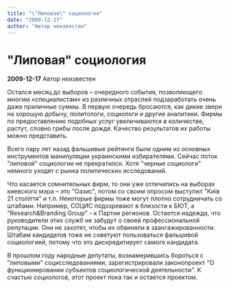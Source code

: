 ```yaml
---
title: "\"Липовая\" социология"
date: "2009-12-17"
author: "Автор неизвестен"
---
```


# "Липовая" социология

**2009-12-17** Автор неизвестен

Остался месяц до выборов – очередного события, позволяющего многим «специалистам» из различных отраслей подзаработать очень даже приличные суммы. В первую очередь бросаются, как дикие звери на хорошую добычу, политологи, социологи и другие аналитики. Фирмы по предоставлению подобных услуг увеличиваются в количестве, растут, словно грибы после дождя. Качество результатов их работы можно представить.

Всего пару лет назад фальшивые рейтинги были одним из основных инструментов манипуляции украинскими избирателями. Сейчас поток "липовой" социологии не прекратился. Хотя "черные социологи" немного уходят с рынка политических исследований.

Что касается сомнительных фирм, то они уже отличились на выборах киевского мэра – это "Оазис", потом со своим опросом выступил "Київ 21 століття" и т.п. Некоторые фирмы тоже могут плотно сотрудничать со штабами. Например, СОЦИС подозревают в близости к БЮТ, а "Research&Branding Group" - к Партии регионов. Остается надежда, что руководители этих служб не забудут о своей профессиональной репутации. Они не захотят, чтобы их обвиняли в заангажированности. Штабам кандидатов тоже не советуют пользоваться фальшивой социологией, потому что это дискредитирует самого кандидата.

В прошлом году народные депутаты, вознамерившись бороться с "липовыми" социсследованиями, зарегистрировали законопроект "О функционировании субъектов социологической деятельности". К счастью социологов, этот проект пока так и остается проектом.